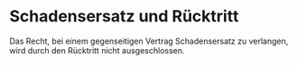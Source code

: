 # Schadensersatz und Rücktritt

Das Recht, bei einem gegenseitigen Vertrag Schadensersatz zu verlangen, wird durch den Rücktritt nicht ausgeschlossen. 


